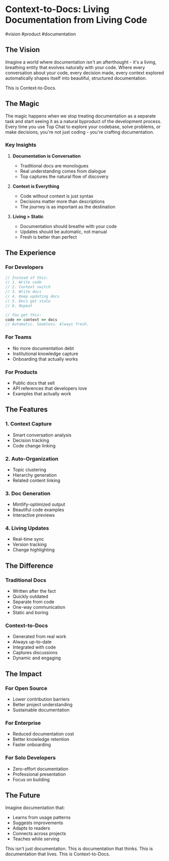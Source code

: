 # Context-to-Docs: Living Documentation from Living Code

#vision #product #documentation

## The Vision

Imagine a world where documentation isn't an afterthought - it's a living, breathing entity that evolves naturally with your code. Where every conversation about your code, every decision made, every context explored automatically shapes itself into beautiful, structured documentation.

This is Context-to-Docs.

## The Magic

The magic happens when we stop treating documentation as a separate task and start seeing it as a natural byproduct of the development process. Every time you use Top Chat to explore your codebase, solve problems, or make decisions, you're not just coding - you're crafting documentation.

### Key Insights

1. **Documentation is Conversation**
   - Traditional docs are monologues
   - Real understanding comes from dialogue
   - Top captures the natural flow of discovery

2. **Context is Everything**
   - Code without context is just syntax
   - Decisions matter more than descriptions
   - The journey is as important as the destination

3. **Living > Static**
   - Documentation should breathe with your code
   - Updates should be automatic, not manual
   - Fresh is better than perfect

## The Experience

### For Developers
```typescript
// Instead of this:
// 1. Write code
// 2. Context switch
// 3. Write docs
// 4. Keep updating docs
// 5. Docs get stale
// 6. Repeat

// You get this:
code => context => docs
// Automatic. Seamless. Always fresh.
```

### For Teams
- No more documentation debt
- Institutional knowledge capture
- Onboarding that actually works

### For Products
- Public docs that sell
- API references that developers love
- Examples that actually work

## The Features

### 1. Context Capture
- Smart conversation analysis
- Decision tracking
- Code change linking

### 2. Auto-Organization
- Topic clustering
- Hierarchy generation
- Related content linking

### 3. Doc Generation
- Mintlify-optimized output
- Beautiful code examples
- Interactive previews

### 4. Living Updates
- Real-time sync
- Version tracking
- Change highlighting

## The Difference

### Traditional Docs
- Written after the fact
- Quickly outdated
- Separate from code
- One-way communication
- Static and boring

### Context-to-Docs
- Generated from real work
- Always up-to-date
- Integrated with code
- Captures discussions
- Dynamic and engaging

## The Impact

### For Open Source
- Lower contribution barriers
- Better project understanding
- Sustainable documentation

### For Enterprise
- Reduced documentation cost
- Better knowledge retention
- Faster onboarding

### For Solo Developers
- Zero-effort documentation
- Professional presentation
- Focus on building

## The Future

Imagine documentation that:
- Learns from usage patterns
- Suggests improvements
- Adapts to readers
- Connects across projects
- Teaches while serving

This isn't just documentation.
This is documentation that thinks.
This is documentation that lives.
This is Context-to-Docs. 
